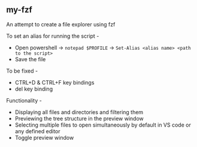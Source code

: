 ## my-fzf ##
An attempt to create a file explorer using fzf

To set an alias for running the script -  
- Open powershell -> ```notepad $PROFILE``` -> ```Set-Alias <alias name> <path to the script>```  
- Save the file


To be fixed -
- CTRL+D & CTRL+F key bindings
- del key binding

Functionality -
- Displaying all files and directories and filtering them
- Previewing the tree structure in the preview window
- Selecting multiple files to open simultaneously by default in VS code or any defined editor
- Toggle preview window